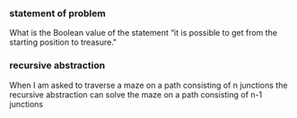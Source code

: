 ### statement of problem

What is the Boolean value of the statement “it is possible to get from the starting position to treasure."

### recursive abstraction
When I am asked to 
  traverse a maze on a path consisting of n junctions 
the recursive abstraction can 
  solve the maze on a path consisting of n-1 junctions
